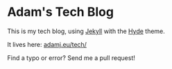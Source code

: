 # Adam's Tech Blog

This is my tech blog, using [Jekyll](http://jekyllrb.com) with the
[Hyde](https://github.com/poole/hyde) theme.

It lives here: [adamj.eu/tech/](http://adamj.eu/tech/)

Find a typo or error? Send me a pull request!

